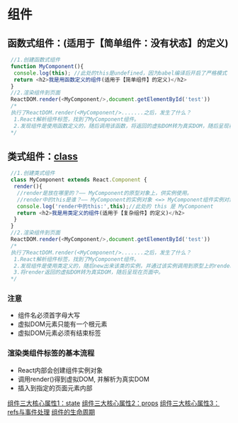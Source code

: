 # 组件

## 函数式组件：(适用于【简单组件：没有状态】的定义)

```js
 //1.创建函数式组件
 function MyComponent(){
  console.log(this); //此处的this是undefined，因为babel编译后开启了严格模式
  return <h2>我是用函数定义的组件(适用于【简单组件】的定义)</h2>
 }
 //2.渲染组件到页面
 ReactDOM.render(<MyComponent/>,document.getElementById('test'))
 /* 
 执行了ReactDOM.render(<MyComponent/>.......之后，发生了什么？
  1.React解析组件标签，找到了MyComponent组件。
  2.发现组件是使用函数定义的，随后调用该函数，将返回的虚拟DOM转为真实DOM，随后呈现在页面中。
 */
```

## 类式组件：[class](../JavaScript/class.md)

```js
 //1.创建类式组件
 class MyComponent extends React.Component {
  render(){
   //render是放在哪里的？—— MyComponent的原型对象上，供实例使用。
   //render中的this是谁？—— MyComponent的实例对象 <=> MyComponent组件实例对象。
   console.log('render中的this:',this);//此处的 this 是 MyComponent 
   return <h2>我是用类定义的组件(适用于【复杂组件】的定义)</h2>
  }
 }
 //2.渲染组件到页面
 ReactDOM.render(<MyComponent/>,document.getElementById('test'))
 /* 
 执行了ReactDOM.render(<MyComponent/>.......之后，发生了什么？
  1.React解析组件标签，找到了MyComponent组件。
  2.发现组件是使用类定义的，随后new出来该类的实例，并通过该实例调用到原型上的render方法。
  3.将render返回的虚拟DOM转为真实DOM，随后呈现在页面中。
 */
```

### 注意

- 组件名必须首字母大写
- 虚拟DOM元素只能有一个根元素
- 虚拟DOM元素必须有结束标签

### 渲染类组件标签的基本流程

- React内部会创建组件实例对象
- 调用render()得到虚拟DOM, 并解析为真实DOM
- 插入到指定的页面元素内部

[组件三大核心属性1：state](组件三大核心属性1：state.md)
[组件三大核心属性2：props](组件三大核心属性2：props.md)
[组件三大核心属性3：refs与事件处理](组件三大核心属性3：refs与事件处理.md)
[组件的生命周期](组件的生命周期.md)